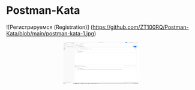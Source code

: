 # Postman-Kata
![Регистрируемся (Registration)] (https://github.com/ZT100RQ/Postman-Kata/blob/main/postman-kata-1.jpg)

<p align="center">
 <img width="200px" src="postman-kata-1.jpg" alt="qr"/>
</p>
